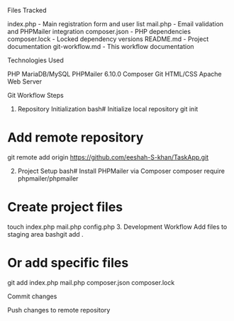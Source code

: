 Files Tracked

index.php - Main registration form and user list
mail.php - Email validation and PHPMailer integration
composer.json - PHP dependencies
composer.lock - Locked dependency versions
README.md - Project documentation
git-workflow.md - This workflow documentation

Technologies Used

PHP 
MariaDB/MySQL
PHPMailer 6.10.0
Composer
Git
HTML/CSS
Apache Web Server

Git Workflow Steps
1. Repository Initialization
bash# Initialize local repository
git init

# Add remote repository
git remote add origin https://github.com/eeshah-S-khan/TaskApp.git

2. Project Setup
bash# Install PHPMailer via Composer
composer require phpmailer/phpmailer

# Create project files
touch index.php mail.php config.php
3. Development Workflow
Add files to staging area
bashgit add .
# Or add specific files
git add index.php mail.php composer.json composer.lock

Commit changes 

Push changes to remote repository